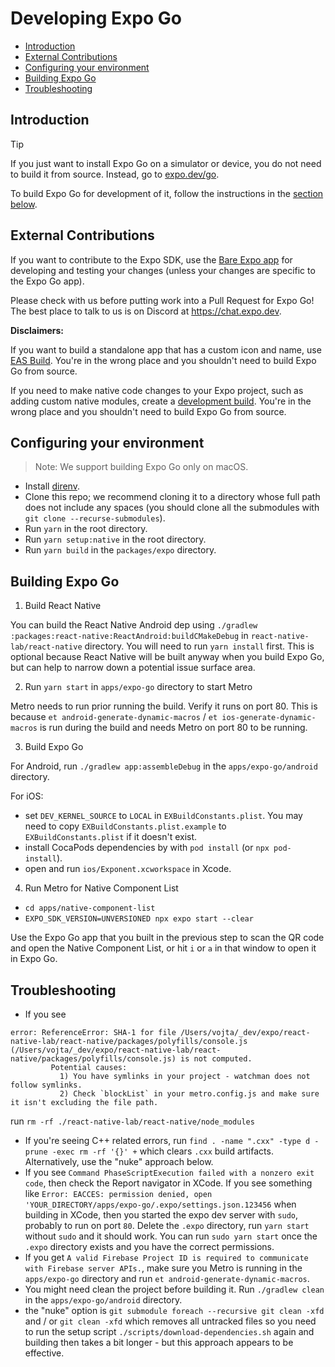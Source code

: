 # Developing Expo Go

- [Introduction](#introduction)
- [External Contributions](#external-contributions)
- [Configuring your environment](#configuring-your-environment)
- [Building Expo Go](#building-expo-go)
- [Troubleshooting](#troubleshooting)

## Introduction

> [!TIP]
> If you just want to install Expo Go on a simulator or device, you do not need to build it from source. Instead, go to [expo.dev/go](https://expo.dev/go).

To build Expo Go for development of it, follow the instructions in the [section below](#configuring-your-environment).

## External Contributions

If you want to contribute to the Expo SDK, use the [Bare Expo app](https://github.com/expo/expo/tree/main/apps/bare-expo) for developing and testing your changes (unless your changes are specific to the Expo Go app).

Please check with us before putting work into a Pull Request for Expo Go! The best place to talk to us is on Discord at https://chat.expo.dev.

**Disclaimers:**

If you want to build a standalone app that has a custom icon and name, use [EAS Build](https://docs.expo.dev/build/setup/). You're in the wrong place and you shouldn't need to build Expo Go from source.

If you need to make native code changes to your Expo project, such as adding custom native modules, create a [development build](https://docs.expo.dev/develop/development-builds/introduction/). You're in the wrong place and you shouldn't need to build Expo Go from source.

## Configuring your environment

> Note: We support building Expo Go only on macOS.

- Install [direnv](http://direnv.net/).
- Clone this repo; we recommend cloning it to a directory whose full path does not include any spaces (you should clone all the submodules with `git clone --recurse-submodules`).
- Run `yarn` in the root directory.
- Run `yarn setup:native` in the root directory.
- Run `yarn build` in the `packages/expo` directory.


## Building Expo Go

1. Build React Native

You can build the React Native Android dep using `./gradlew :packages:react-native:ReactAndroid:buildCMakeDebug` in `react-native-lab/react-native` directory. You will need to run `yarn install` first. This is optional because React Native will be built anyway when you build Expo Go, but can help to narrow down a potential issue surface area.

2. Run `yarn start` in `apps/expo-go` directory to start Metro 

Metro needs to run prior running the build. Verify it runs on port 80. This is because `et android-generate-dynamic-macros` / `et ios-generate-dynamic-macros` is run during the build and needs Metro on port 80 to be running.

3. Build Expo Go

For Android, run `./gradlew app:assembleDebug` in the `apps/expo-go/android` directory.

For iOS:
- set `DEV_KERNEL_SOURCE` to `LOCAL` in `EXBuildConstants.plist`. You may need to copy `EXBuildConstants.plist.example` to `EXBuildConstants.plist` if it doesn't exist.
- install CocaPods dependencies by with `pod install` (or `npx pod-install`).
- open and run `ios/Exponent.xcworkspace` in Xcode.

4. Run Metro for Native Component List

- `cd apps/native-component-list`
- `EXPO_SDK_VERSION=UNVERSIONED npx expo start --clear`

Use the Expo Go app that you built in the previous step to scan the QR code and open the Native Component List, or hit `i` or `a` in that window to open it in Expo Go.

## Troubleshooting

- If you see
```
error: ReferenceError: SHA-1 for file /Users/vojta/_dev/expo/react-native-lab/react-native/packages/polyfills/console.js (/Users/vojta/_dev/expo/react-native-lab/react-native/packages/polyfills/console.js) is not computed.
         Potential causes:
           1) You have symlinks in your project - watchman does not follow symlinks.
           2) Check `blockList` in your metro.config.js and make sure it isn't excluding the file path.
```

run `rm -rf ./react-native-lab/react-native/node_modules`

- If you're seeing C++ related errors, run `find . -name ".cxx" -type d -prune -exec rm -rf '{}' +` which clears `.cxx` build artifacts. Alternatively, use the "nuke" approach below.
- If you see `Command PhaseScriptExecution failed with a nonzero exit code`, then check the Report navigator in XCode. If you see something like `Error: EACCES: permission denied, open 'YOUR_DIRECTORY/apps/expo-go/.expo/settings.json.123456` when building in XCode, then you started the expo dev server with `sudo`, probably to run on port `80`. Delete the `.expo` directory, run `yarn start` without `sudo` and it should work. You can run `sudo yarn start` once the `.expo` directory exists and you have the correct permissions.
- If you get `A valid Firebase Project ID is required to communicate with Firebase server APIs.`, make sure you Metro is running in the `apps/expo-go` directory and run `et android-generate-dynamic-macros`.
- You might need clean the project before building it. Run `./gradlew clean` in the `apps/expo-go/android` directory.
- the "nuke" option is `git submodule foreach --recursive git clean -xfd` and / or `git clean -xfd` which removes all untracked files so you need to run the setup script `./scripts/download-dependencies.sh` again and building then takes a bit longer - but this approach appears to be effective.
